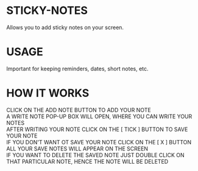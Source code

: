 # STICKY-NOTES
Allows you to add sticky notes on your screen. 

# USAGE
Important for keeping reminders, dates, short notes, etc.

# HOW IT WORKS
CLICK ON THE ADD NOTE BUTTON TO ADD YOUR NOTE <br>
A WRITE NOTE POP-UP BOX WILL OPEN, WHERE YOU CAN WRITE YOUR NOTES <br>
AFTER WRITING YOUR NOTE CLICK ON THE [ TICK ] BUTTON TO SAVE YOUR NOTE <br>
IF YOU DON'T WANT OT SAVE YOUR NOTE CLICK ON THE [ X ] BUTTON <br>
ALL YOUR SAVE NOTES WILL APPEAR ON THE SCREEN <br>
IF YOU WANT TO DELETE THE SAVED NOTE JUST DOUBLE CLICK ON THAT PARTICULAR NOTE, HENCE THE NOTE WILL BE DELETED
